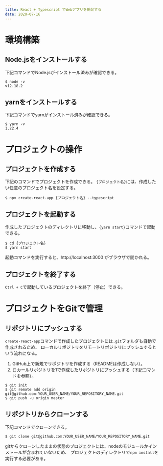 ```yaml
---
title: React + Typescript でWebアプリを開発する
date: 2020-07-16
---
```


# 環境構築

## Node.jsをインストールする

下記コマンドでNode.jsがインストール済みが確認できる。

```console
$ node -v
v12.18.2
```

## yarnをインストールする

下記コマンドでyarnがインストール済みが確認できる。

```console
$ yarn -v
1.22.4
```


# プロジェクトの操作

## プロジェクトを作成する

下記のコマンドでプロジェクトを作成できる。
`{プロジェクト名}`には、作成したい任意のプロジェクト名を設定する。

```console
$ npx create-react-app {プロジェクト名} --typescript
```

## プロジェクトを起動する

作成したプロジェクトのディレクトリに移動し、`{yarn start}`コマンドで起動できる。

```console
$ cd {プロジェクト名}
$ yarn start
```

起動コマンドを実行すると、http://localhost:3000 がブラウザで開かれる。

## プロジェクトを終了する

`Ctrl + C`で起動しているプロジェクトを終了（停止）できる。


# プロジェクトをGitで管理

## リポジトリにプッシュする

`create-react-app`コマンドで作成したプロジェクトには`.git`フォルダも自動で作成されるため、
ローカルリポジトリをリモートリポジトリにプッシュするという流れになる。

1. GitHub上で新規でリポジトリを作成する（READMEは作成しない）。
2. ロカールリポジトリを1で作成したリポジトリにプッシュする（下記コマンドを参照）。

```console
$ git init
$ git remote add origin git@github.com:YOUR_USER_NAME/YOUR_REPOSITORY_NAME.git
$ git push -u origin master
```

## リポジトリからクローンする

下記コマンドでクローンできる。

```console
$ git clone git@github.com:YOUR_USER_NAME/YOUR_REPOSITORY_NAME.git
```

gitからクローンしたままの状態のプロジェクトには、nodeのモジュールかインストールが含まれていないため、
プロジェクトのディレクトリで`npm install`を実行する必要がある。
